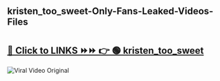 
 ## kristen_too_sweet-Only-Fans-Leaked-Videos-Files

# <h2><a href="https://mediaupload.pro?kristen_too_sweet">🔗 Click to LINKS ⏩⏩ 👉 🟢 kristen_too_sweet </a></h2>

<a href="https://mediaupload.pro?kristen_too_sweet" rel="nofollow" data-target="animated-image.originalLink"><img src="https://i.ibb.co.com/xMMVF88/686577567.gif" alt="Viral Video Original" style="max-width: 100%; display: inline-block;" data-target="animated-image.originalImage"></a>